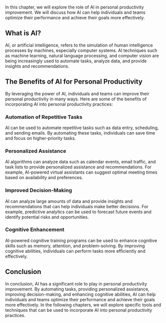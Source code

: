 
In this chapter, we will explore the role of AI in personal productivity improvement. We will discuss how AI can help individuals and teams optimize their performance and achieve their goals more effectively.

What is AI?
-----------

AI, or artificial intelligence, refers to the simulation of human intelligence processes by machines, especially computer systems. AI techniques such as machine learning, natural language processing, and computer vision are being increasingly used to automate tasks, analyze data, and provide insights and recommendations.

The Benefits of AI for Personal Productivity
--------------------------------------------

By leveraging the power of AI, individuals and teams can improve their personal productivity in many ways. Here are some of the benefits of incorporating AI into personal productivity practices:

### Automation of Repetitive Tasks

AI can be used to automate repetitive tasks such as data entry, scheduling, and sending emails. By automating these tasks, individuals can save time and focus on higher-priority tasks.

### Personalized Assistance

AI algorithms can analyze data such as calendar events, email traffic, and task lists to provide personalized assistance and recommendations. For example, AI-powered virtual assistants can suggest optimal meeting times based on availability and preferences.

### Improved Decision-Making

AI can analyze large amounts of data and provide insights and recommendations that can help individuals make better decisions. For example, predictive analytics can be used to forecast future events and identify potential risks and opportunities.

### Cognitive Enhancement

AI-powered cognitive training programs can be used to enhance cognitive skills such as memory, attention, and problem-solving. By improving cognitive abilities, individuals can perform tasks more efficiently and effectively.

Conclusion
----------

In conclusion, AI has a significant role to play in personal productivity improvement. By automating tasks, providing personalized assistance, improving decision-making, and enhancing cognitive abilities, AI can help individuals and teams optimize their performance and achieve their goals more effectively. In the following chapters, we will explore specific tools and techniques that can be used to incorporate AI into personal productivity practices.
